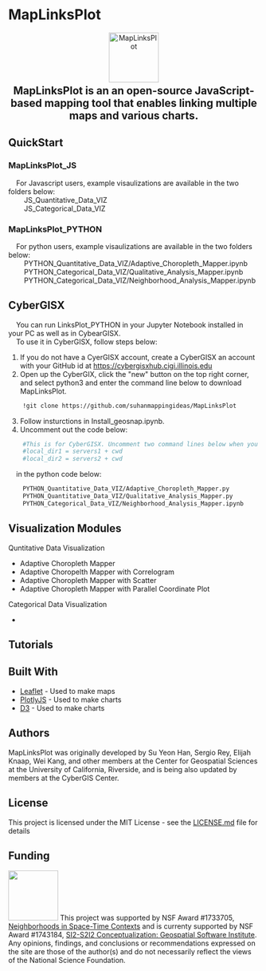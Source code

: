 # MapLinksPlot

<p align="center">
<img height=100 src="http://su-gis.iptime.org/MapLinksPlot/images/MapLinksPlot_logo.PNG" alt="MapLinksPlot"/>
</p>

<h2 align="center" style="margin-top:-10px">MapLinksPlot is an an open-source JavaScript-based mapping tool that enables linking multiple maps and various charts.</h2> 

## QuickStart
### MapLinksPlot_JS
&nbsp;&nbsp;&nbsp;&nbsp;For Javascript users, example visaulizations are available in the two folders below:<br/>
&nbsp;&nbsp;&nbsp;&nbsp;&nbsp;&nbsp;&nbsp;&nbsp;JS_Quantitative_Data_VIZ<br/>
&nbsp;&nbsp;&nbsp;&nbsp;&nbsp;&nbsp;&nbsp;&nbsp;JS_Categorical_Data_VIZ<br/>
### MapLinksPlot_PYTHON
&nbsp;&nbsp;&nbsp;&nbsp;For python users, example visaulizations are available in the two folders below:
&nbsp;&nbsp;&nbsp;&nbsp;&nbsp;&nbsp;&nbsp;&nbsp;PYTHON_Quantitative_Data_VIZ/Adaptive_Choropleth_Mapper.ipynb
&nbsp;&nbsp;&nbsp;&nbsp;&nbsp;&nbsp;&nbsp;&nbsp;PYTHON_Categorical_Data_VIZ/Qualitative_Analysis_Mapper.ipynb
&nbsp;&nbsp;&nbsp;&nbsp;&nbsp;&nbsp;&nbsp;&nbsp;PYTHON_Categorical_Data_VIZ/Neighborhood_Analysis_Mapper.ipynb
## CyberGISX
&nbsp;&nbsp;&nbsp;&nbsp;You can run LinksPlot_PYTHON in your Jupyter Notebook installed in your PC as well as in CybearGISX.<br/>
&nbsp;&nbsp;&nbsp;&nbsp;To use it in CyberGISX, follow steps below:
1. If you do not have a CyerGISX account, create a CyberGISX an account with your GitHub id at https://cybergisxhub.cigi.illinois.edu
2. Open up the CyberGIX, click the "new" button on the top right corner, and select python3 and enter the command line below to download MapLinksPlot.
```bash
	!git clone https://github.com/suhanmappingideas/MapLinksPlot
```    
3. Follow insturctions in Install_geosnap.ipynb.
4. Uncomment out the code below:

```bash  
	#This is for CyberGISX. Uncomment two command lines below when you run in CyberGIX Environment
	#local_dir1 = servers1 + cwd 
	#local_dir2 = servers2 + cwd
```   
&nbsp;&nbsp;&nbsp;&nbsp;in the python code below: <br/>

```bash  
	PYTHON_Quantitative_Data_VIZ/Adaptive_Choropleth_Mapper.py 
	PYTHON_Quantitative_Data_VIZ/Qualitative_Analysis_Mapper.py  
	PYTHON_Categorical_Data_VIZ/Neighborhood_Analysis_Mapper.ipynb
``` 
 
## Visualization Modules
Quntitative Data Visualization
<ul>
        <li>Adaptive Choropleth Mapper</li>
        <li>Adaptive Choropelth Mapper with Correlogram</li>
        <li>Adaptive Choropleth Mapper with Scatter</li>
        <li>Adaptive Choropleth Mapper with Parallel Coordinate Plot </li>
</ul>     
             
Categorical Data Visualization
<ul>
        <li> </li>
</ul> 

## Tutorials

## Built With

* [Leaflet](https://leafletjs.com) - Used to make maps
* [PlotlyJS](https://plot.ly/javascript/) - Used to make charts
* [D3](https://d3js.org/) - Used to make charts


## Authors

MapLinksPlot was originally developed by Su Yeon Han, Sergio Rey, Elijah Knaap, Wei Kang, and other members at the Center for Geospatial Sciences at the University of California, Riverside, and is being also updated by members at the CyberGIS Center.


## License

This project is licensed under the MIT License - see the [LICENSE.md](LICENSE.md) file for details

## Funding

<img src="images/nsf_logo.jpg" width=100 /> This project was supported by NSF Award #1733705,
[Neighborhoods in Space-Time Contexts](https://www.nsf.gov/awardsearch/showAward?AWD_ID=1733705&HistoricalAwards=false) and is currenty supported by NSF Award #1743184,
[SI2-S2I2 Conceptualization: Geospatial Software Institute](https://www.nsf.gov/awardsearch/showAward?AWD_ID=1743184). Any opinions, findings, and conclusions or recommendations expressed on the site are those of the author(s) and do not necessarily reflect the views of the National Science Foundation.




